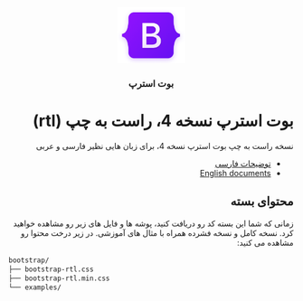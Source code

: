 <p align="center">
    <img src="./resource-images/Bootsrap-Logo.png" width="120">
</p>

<div dir=rtl>
<h3 align="center">بوت استرپ</h3>

# بوت استرپ نسخه 4، راست به چپ (rtl)
نسخه راست به چپ بوت استرپ نسخه 4، برای زبان هایی نظیر فارسی و عربی

- [توضیحات فارسی](./README-FA.md)
- [English documents](./README.md)

## محتوای بسته
زمانی که شما این بسته کد رو دریافت کنید، پوشه ها و فایل های زیر رو مشاهده خواهید کرد.
نسخه کامل و نسخه فشرده همراه با مثال های آموزشی. در زیر درخت محتوا رو مشاهده می کنید:
</div>

```
bootstrap/
├── bootstrap-rtl.css
├── bootstrap-rtl.min.css
└── examples/
```
